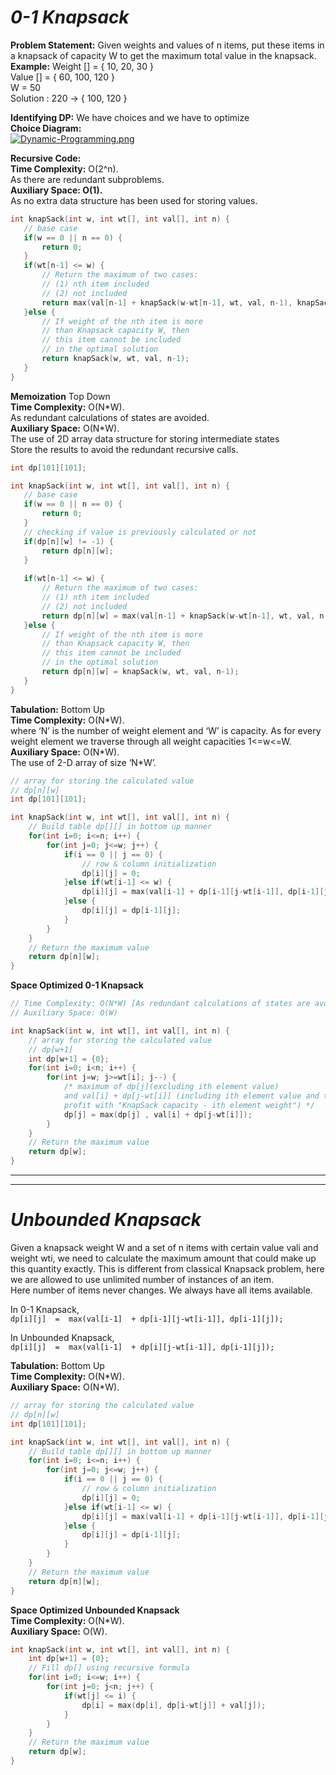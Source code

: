 

# *0-1 Knapsack*

**Problem Statement:** Given weights and values of n items, put these items in a knapsack of capacity W to get the maximum total value in the knapsack.  
**Example:**
Weight [] = { 10, 20, 30 }  
Value [] = { 60, 100, 120 }  
W = 50  
Solution : 220 → { 100, 120 }  

**Identifying DP:** We have choices and we have to optimize  
**Choice Diagram:**  
[![Dynamic-Programming.png](https://i.postimg.cc/7Y9d8YCn/Dynamic-Programming.png)](https://postimg.cc/N5ypRtkK)  

**Recursive Code:**  
**Time Complexity:**  O(2^n).  
    As there are redundant subproblems.  
**Auxiliary Space: O(1).**  
    As no extra data structure has been used for storing values.  
    
````cpp
int knapSack(int w, int wt[], int val[], int n) {
   // base case
   if(w == 0 || n == 0) {
       return 0;
   }
   if(wt[n-1] <= w) {
       // Return the maximum of two cases:
       // (1) nth item included
       // (2) not included
       return max(val[n-1] + knapSack(w-wt[n-1], wt, val, n-1), knapSack(w, wt, val, n-1));
   }else {
       // If weight of the nth item is more
       // than Knapsack capacity W, then
       // this item cannot be included
       // in the optimal solution
       return knapSack(w, wt, val, n-1);
   }
}
````  

**Memoization**  Top Down  
**Time Complexity:**  O(N\*W).  
    As redundant calculations of states are avoided.  
**Auxiliary Space:**  O(N\*W).  
    The use of 2D array data structure for storing intermediate states  
Store the results to avoid the redundant recursive calls.  
````cpp
int dp[101][101];

int knapSack(int w, int wt[], int val[], int n) {
   // base case
   if(w == 0 || n == 0) {
       return 0;
   }
   // checking if value is previously calculated or not
   if(dp[n][w] != -1) {
       return dp[n][w];
   }
  
   if(wt[n-1] <= w) {
       // Return the maximum of two cases:
       // (1) nth item included
       // (2) not included
       return dp[n][w] = max(val[n-1] + knapSack(w-wt[n-1], wt, val, n-1), knapSack(w, wt, val, n-1));
   }else {
       // If weight of the nth item is more
       // than Knapsack capacity W, then
       // this item cannot be included
       // in the optimal solution
       return dp[n][w] = knapSack(w, wt, val, n-1);
   }
}
````  

**Tabulation:** Bottom Up  
 **Time Complexity:**  O(N\*W).  
    where ‘N’ is the number of weight element and ‘W’ is capacity. As for every weight element we traverse   through all weight capacities 1<=w<=W.  
**Auxiliary Space:**  O(N\*W).   
    The use of 2-D array of size ‘N*W’.  
````cpp
// array for storing the calculated value
// dp[n][w]
int dp[101][101];

int knapSack(int w, int wt[], int val[], int n) {
    // Build table dp[][] in bottom up manner
    for(int i=0; i<=n; i++) {
        for(int j=0; j<=w; j++) {
            if(i == 0 || j == 0) {
                // row & column initialization
                dp[i][j] = 0;
            }else if(wt[i-1] <= w) {
                dp[i][j] = max(val[i-1] + dp[i-1][j-wt[i-1]], dp[i-1][j]);
            }else {
                dp[i][j] = dp[i-1][j];
            }
        }
    }
    // Return the maximum value
    return dp[n][w];
}
````  

**Space Optimized 0-1 Knapsack**  
````cpp
// Time Complexity: O(N*W) [As redundant calculations of states are avoided]
// Auxiliary Space: O(W) 

int knapSack(int w, int wt[], int val[], int n) {
    // array for storing the calculated value
    // dp[w+1]
    int dp[w+1] = {0};
    for(int i=0; i<n; i++) {
        for(int j=w; j>=wt[i]; j--) {
            /* maximum of dp[j](excluding ith element value)
            and val[i] + dp[j-wt[i]] (including ith element value and the
            profit with "KnapSack capacity - ith element weight") */
            dp[j] = max(dp[j] , val[i] + dp[j-wt[i]]);
        }
    }
    // Return the maximum value
    return dp[w];
}
````

---  
---  
# *Unbounded Knapsack*  
Given a knapsack weight W and a set of n items with certain value vali and weight wti, we need to calculate the maximum amount that could make up this quantity exactly. This is different from classical Knapsack problem, here we are allowed to use unlimited number of instances of an item.  
Here number of items never changes. We always have all items available.  

In 0-1 Knapsack,  
``dp[i][j]  =  max(val[i-1]  + dp[i-1][j-wt[i-1]], dp[i-1][j]);``  

In Unbounded Knapsack,   
``dp[i][j]  =  max(val[i-1]  + dp[i][j-wt[i-1]], dp[i-1][j]);``   

**Tabulation:** Bottom Up  
 **Time Complexity:**  O(N\*W).   
**Auxiliary Space:**  O(N\*W).   
````cpp
// array for storing the calculated value
// dp[n][w]
int dp[101][101];

int knapSack(int w, int wt[], int val[], int n) {
    // Build table dp[][] in bottom up manner
    for(int i=0; i<=n; i++) {
        for(int j=0; j<=w; j++) {
            if(i == 0 || j == 0) {
                // row & column initialization
                dp[i][j] = 0;
            }else if(wt[i-1] <= w) {
                dp[i][j] = max(val[i-1] + dp[i-1][j-wt[i-1]], dp[i-1][j]);
            }else {
                dp[i][j] = dp[i-1][j];
            }
        }
    }
    // Return the maximum value
    return dp[n][w];
}
````  

**Space Optimized Unbounded Knapsack**  
 **Time Complexity:**  O(N\*W).   
**Auxiliary Space:**  O(W).   
````cpp
int knapSack(int w, int wt[], int val[], int n) {
    int dp[w+1] = {0};
    // Fill dp[] using recursive formula
    for(int i=0; i<=w; i++) {
        for(int j=0; j<n; j++) {
            if(wt[j] <= i) {
                dp[i] = max(dp[i], dp[i-wt[j]] + val[j]);
            }
        }
    }
    // Return the maximum value
    return dp[w];
}
````  
